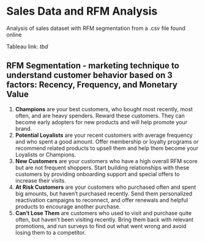# Sales Data and RFM Analysis
Analysis of sales dataset with RFM segmentation from a .csv file found online

Tableau link: _tbd_


## RFM Segmentation - marketing technique to understand customer behavior based on 3 factors: Recency, Frequency, and Monetary Value

1. __Champions__ are your best customers, who bought most recently, most often, and are heavy spenders. Reward these customers. They can become early adopters for new products and will help promote your brand.
2. __Potential Loyalists__ are your recent customers with average frequency and who spent a good amount. Offer membership or loyalty programs or recommend related products to upsell them and help them become your Loyalists or Champions.
3. __New Customers__ are your customers who have a high overall RFM score but are not frequent shoppers. Start building relationships with these customers by providing onboarding support and special offers to increase their visits.
4. __At Risk Customers__ are your customers who purchased often and spent big amounts, but haven’t purchased recently. Send them personalized reactivation campaigns to reconnect, and offer renewals and helpful products to encourage another purchase.
5. __Can’t Lose Them__ are customers who used to visit and purchase quite often, but haven’t been visiting recently. Bring them back with relevant promotions, and run surveys to find out what went wrong and avoid losing them to a competitor.
